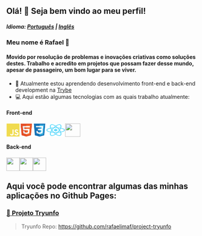## Olá! 👋 Seja bem vindo ao meu perfil!
##### Idioma: [Português](https://github.com/rafaelimaf/rafaelimaf/blob/main/README.md) | [Inglês](https://github.com/rafaelimaf/rafaelimaf/blob/main/README-en.md)


### Meu nome é Rafael 🌃

#### Movido por resolução de problemas e inovações criativas como soluções destes. Trabalho e acredito em projetos que possam fazer desse mundo, apesar de passageiro, um bom lugar para se viver.

- 📝 Atualmente estou aprendendo desenvolvimento front-end e back-end development na <a href="https://github.com/betrybe">Trybe</a>
- 💻 Aqui estão algumas tecnologias com as quais trabalho atualmente:

<div style="display: inline_block">
  <h4>Front-end<h4/>
  <img align="left" height="35" width="35" src="https://raw.githubusercontent.com/devicons/devicon/master/icons/javascript/javascript-plain.svg">
  <img align="left" height="35" width="35" src="https://raw.githubusercontent.com/devicons/devicon/master/icons/html5/html5-original.svg">
  <img align="left" height="35" width="35" src="https://raw.githubusercontent.com/devicons/devicon/master/icons/css3/css3-original.svg">
  <img align="left" height="35" width="50" src="https://raw.githubusercontent.com/devicons/devicon/master/icons/react/react-original.svg">
  <img align="left" height="35" width="40" src="https://bendyworks.com/assets/images/blog/2020-05-04-ionic-react-and-redux-74ed1080.png">
</div>
</br>
</br>

<div style="display: inline_block">
  <h4>Back-end<h4/>
  <img align="left" height="35" width="35" src="https://user-images.githubusercontent.com/51785898/91357841-3fea0c00-e7c8-11ea-91de-947891a2dec6.png">
  <img align="left" height="35" width="35" src="https://www.freepnglogos.com/uploads/logo-mysql-png/logo-mysql-mysql-logo-png-images-are-download-crazypng-21.png">
  <img align="left" height="35" width="35" src="https://cdn.freebiesupply.com/logos/large/2x/nodejs-icon-logo-png-transparent.png">
</div>
</br>
</br>

## Aqui você pode encontrar algumas das minhas aplicações no Github Pages:

### [🎴 Projeto Tryunfo](https://rafaelimaf.github.io/project-tryunfo/)
> Tryunfo Repo: https://github.com/rafaelimaf/project-tryunfo
